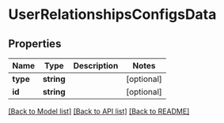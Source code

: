 # UserRelationshipsConfigsData

## Properties
Name | Type | Description | Notes
------------ | ------------- | ------------- | -------------
**type** | **string** |  | [optional] 
**id** | **string** |  | [optional] 

[[Back to Model list]](../../README.md#documentation-for-models) [[Back to API list]](../../README.md#documentation-for-api-endpoints) [[Back to README]](../../README.md)

